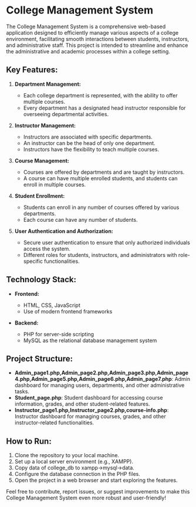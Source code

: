 # College Management System

The College Management System is a comprehensive web-based application designed to efficiently manage various aspects of a college environment, facilitating smooth interactions between students, instructors, and administrative staff. This project is intended to streamline and enhance the administrative and academic processes within a college setting.

## Key Features:

1. **Department Management:**
   - Each college department is represented, with the ability to offer multiple courses.
   - Every department has a designated head instructor responsible for overseeing departmental activities.

2. **Instructor Management:**
   - Instructors are associated with specific departments.
   - An instructor can be the head of only one department.
   - Instructors have the flexibility to teach multiple courses.

3. **Course Management:**
   - Courses are offered by departments and are taught by instructors.
   - A course can have multiple enrolled students, and students can enroll in multiple courses.

4. **Student Enrollment:**
   - Students can enroll in any number of courses offered by various departments.
   - Each course can have any number of students.

5. **User Authentication and Authorization:**
   - Secure user authentication to ensure that only authorized individuals access the system.
   - Different roles for students, instructors, and administrators with role-specific functionalities.

## Technology Stack:

- **Frontend:**
  - HTML, CSS, JavaScript
  - Use of modern frontend frameworks 

- **Backend:**
  - PHP for server-side scripting
  - MySQL as the relational database management system

## Project Structure:

- **Admin_page1.php,Admin_page2.php,Admin_page3.php,Admin_page4.php,Admin_page5.php,Admin_page6.php,Admin_page7.php**: Admin dashboard for managing users, departments, and other administrative tasks.
- **Student_page.php**: Student dashboard for accessing course information, grades, and other student-related features.
- **Instructor_page1.php,Instructor_page2.php,course-info.php**: Instructor dashboard for managing courses, grades, and other instructor-related functionalities.

## How to Run:

1. Clone the repository to your local machine.
2. Set up a local server environment (e.g., XAMPP).
3. Copy data of college_db to xampp->mysql->data.
4. Configure the database connection in the PHP files.
5. Open the project in a web browser and start exploring the features.

Feel free to contribute, report issues, or suggest improvements to make this College Management System even more robust and user-friendly!
